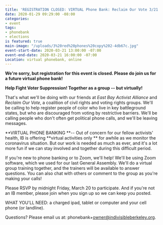 ```yaml
---
title: 'REGISTRATION CLOSED: VIRTUAL Phone Bank: Reclaim Our Vote 3/21'
date: 2020-01-29 09:29:00 -08:00
categories:
- event
tags:
- phonebank
- elections
is featured: true
main-image: "/uploads/3%20red%20phones%20copy%202-4db67c.jpg"
event-start-date: 2020-03-21 13:00:00 -07:00
event-end-date: 2020-03-21 16:00:00 -07:00
Location: virtual phonebank, online
---
```


**We're sorry, but registration for this event is closed.  Please do join us for a future virtual phone bank!**


 **Help Fight Voter Suppression!  Together as a group -- but virtually!**

That's what we'll be doing with our friends at *East Bay Activist Alliance* and *Reclaim Our Vote*, a coalition of civil rights and voting rights groups.  We'll be calling to help register people of color who live in key battleground states, but who are discouraged from voting by restrictive barriers.  We'll be calling people who don't often get political phone calls, and we'll be leaving messages.

**VIRTUAL PHONE BANKING **--  Out of concern for our fellow activists' health, IB is offering \*\*virtual activities only \*\* for awhile as we monitor the coronavirus situation.  But our work is needed as much as ever, and it's a lot more fun if we can stay involved and together during this difficult period.

If you're new to phone banking or to Zoom, we'll help! We'll be using Zoom software, which we used for our last General Assembly.  We'll do a virtual group training together, and the trainers will be available to answer questions.  You can also chat with others or comment to the group as you're making your calls!

Please RSVP by midnight Friday, March 20 to participate.  And if you're not an IB member, please join when you sign up so we can keep you posted.

WHAT YOU'LL NEED: a charged ipad, tablet or computer and your cell phone (or landline).

Questions? Please email us at: phonebank\+owner@indivisibleberkeley.org.